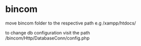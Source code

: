 # bincom

move bincom folder to the respective path e.g /xampp/htdocs/  

to change db configuration visit the path /bincom/Http/DatabaseConn/config.php
